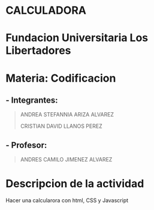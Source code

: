 # CALCULADORA 
# Fundacion Universitaria Los Libertadores
# Materia: Codificacion
## - Integrantes:
>   ANDREA STEFANNIA ARIZA ALVAREZ             
> 
>   CRISTIAN DAVID LLANOS PEREZ
> 
## - Profesor:
>   ANDRES CAMILO JIMENEZ ALVAREZ
# Descripcion de la actividad
Hacer una calcularora con html, CSS y Javascript
